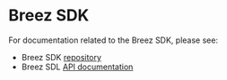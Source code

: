 # Breez SDK
For documentation related to the Breez SDK, please see:
* Breez SDK [repository](https://github.com/breez/breez-sdk)
* Breez SDL [API documentation](https://breez.github.io/breez-sdk-rustdoc/doc/breez_sdk_core/) 
